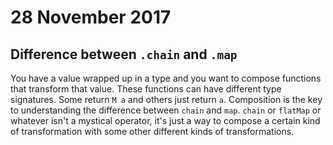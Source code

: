 # 28 November 2017


## Difference between `.chain` and `.map`

You have a value wrapped up in a type and you want to compose functions that 
transform that value.
These functions can have different type signatures.
Some return `M a` and others just return `a`.
Composition is the key to understanding the difference between `chain` and `map`.
`chain` or `flatMap` or whatever isn't a mystical operator, it's just a way to 
compose a certain kind of transformation with some other different kinds of 
transformations.
